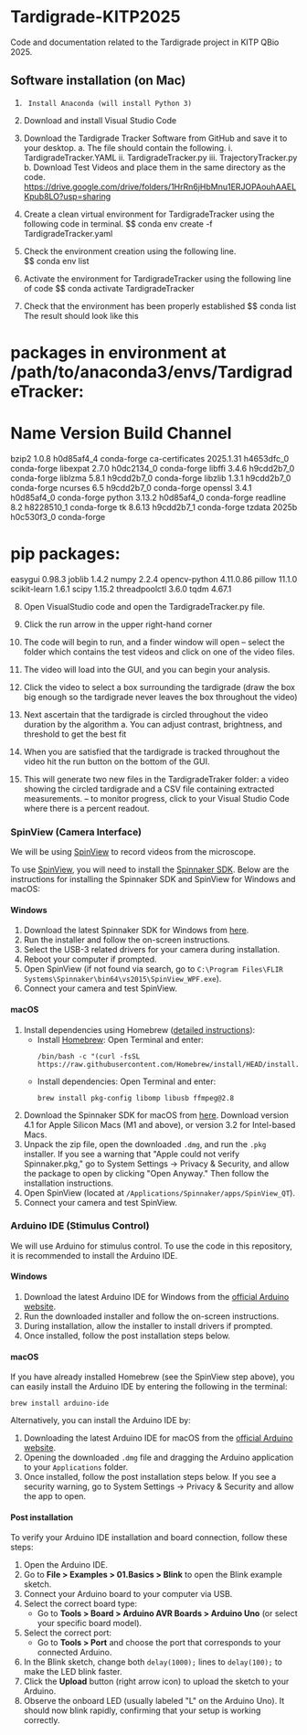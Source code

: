 # Tardigrade-KITP2025

Code and documentation related to the Tardigrade project in KITP QBio 2025.

## Software installation (on Mac) 
1)      Install Anaconda (will install Python 3) 

2)	Download and install Visual Studio Code
   
3)	Download the Tardigrade Tracker Software from GitHub and save it to your desktop.
	a.	The file should contain the following. 
		i.	TardigradeTracker.YAML
		ii.	TardigradeTracker.py 
		iii.	TrajectoryTracker.py 
	b.	Download Test Videos and place them in the same directory as the code.
		https://drive.google.com/drive/folders/1HrRn6jHbMnu1ERJOPAouhAAELKpub8LO?usp=sharing
5)	Create a clean virtual environment for TardigradeTracker using the following code in terminal. 
		$$ conda env create -f TardigradeTracker.yaml
6)	 Check the environment creation using the following line.  
	 	$$ conda env list 
7)	 Activate the environment for TardigradeTracker using the following line of code 
   		$$ conda activate TardigradeTracker
8)	 Check that the environment has been properly established 
   		$$ conda list
The result should look like this 
# packages in environment at /path/to/anaconda3/envs/TardigradeTracker:
#
# Name                    Version                   Build  Channel
bzip2                     1.0.8                h0d85af4_4    conda-forge
ca-certificates           2025.1.31            h4653dfc_0    conda-forge
libexpat                  2.7.0                h0dc2134_0    conda-forge
libffi                    3.4.6                h9cdd2b7_0    conda-forge
liblzma                   5.8.1                h9cdd2b7_0    conda-forge
libzlib                   1.3.1                h9cdd2b7_0    conda-forge
ncurses                   6.5                  h9cdd2b7_0    conda-forge
openssl                   3.4.1                h0d85af4_0    conda-forge
python                    3.13.2               h0d85af4_0    conda-forge
readline                  8.2                  h8228510_1    conda-forge
tk                        8.6.13               h9cdd2b7_1    conda-forge
tzdata                    2025b                h0c530f3_0    conda-forge
# pip packages:
easygui                  0.98.3
joblib                   1.4.2
numpy                    2.2.4
opencv-python            4.11.0.86
pillow                   11.1.0
scikit-learn             1.6.1
scipy                    1.15.2
threadpoolctl            3.6.0
tqdm                     4.67.1

8)	 Open VisualStudio code and open the TardigradeTracker.py file.

9)	 Click the run arrow in the upper right-hand corner
	 
10)	The code will begin to run, and a finder window will open – select the folder which contains the test videos and click on one of the video files.
    
12)	The video will load into the GUI, and you can begin your analysis.
	
13)	Click the video to select a box surrounding the tardigrade (draw the box big enough so the tardigrade never leaves the box throughout the video)
	
14)	Next ascertain that the tardigrade is circled throughout the video duration by the algorithm 
	a.	You can adjust contrast, brightness, and threshold to get the best fit

17)	 When you are satisfied that the tardigrade is tracked throughout the video hit the run button on the bottom of the GUI.

18)	This will generate two new files in the TardigradeTraker folder: a video showing the circled tardigrade and a CSV file containing extracted measurements. – to monitor progress, click to your Visual Studio Code where there is a percent readout. 


### SpinView (Camera Interface)

We will be using [SpinView](https://softwareservices.flir.com/Spinnaker/latest/_spin_view_guide.html) to record videos from the microscope.

To use [SpinView](https://softwareservices.flir.com/Spinnaker/latest/_spin_view_guide.html), you will need to install the [Spinnaker SDK](https://flir.custhelp.com/app/answers/detail/a_id/4327/~/flir-spinnaker-sdk---getting-started-with-the-spinnaker-sdk). Below are the instructions for installing the Spinnaker SDK and SpinView for Windows and macOS:

#### Windows

1. Download the latest Spinnaker SDK for Windows from [here](https://www.teledynevisionsolutions.com/support/support-center/software-firmware-downloads/iis/spinnaker-sdk-download/spinnaker-sdk--download-files/?pn=Spinnaker+SDK&vn=Spinnaker+SDK).
2. Run the installer and follow the on-screen instructions.
3. Select the USB-3 related drivers for your camera during installation.
4. Reboot your computer if prompted.
5. Open SpinView (if not found via search, go to `C:\Program Files\FLIR Systems\Spinnaker\bin64\vs2015\SpinView_WPF.exe`).
6. Connect your camera and test SpinView.

#### macOS

1. Install dependencies using Homebrew ([detailed instructions](https://www.teledynevisionsolutions.com/support/support-center/application-note/iis/getting-started-with-spinnaker-sdk-on-macos/)):
    - Install [Homebrew](https://brew.sh/): Open Terminal and enter:
      ```fish
      /bin/bash -c "(curl -fsSL https://raw.githubusercontent.com/Homebrew/install/HEAD/install.sh)"
      ```
    - Install dependencies: Open Terminal and enter:
      ```fish
      brew install pkg-config libomp libusb ffmpeg@2.8
      ```
2. Download the Spinnaker SDK for macOS from [here](https://www.teledynevisionsolutions.com/support/support-center/software-firmware-downloads/iis/spinnaker-sdk-download/spinnaker-sdk--download-files/?pn=Spinnaker+SDK&vn=Spinnaker+SDK). Download version 4.1 for Apple Silicon Macs (M1 and above), or version 3.2 for Intel-based Macs.
3. Unpack the zip file, open the downloaded `.dmg`, and run the `.pkg` installer. If you see a warning that "Apple could not verify Spinnaker.pkg," go to System Settings → Privacy & Security, and allow the package to open by clicking "Open Anyway." Then follow the installation instructions.
4. Open SpinView (located at `/Applications/Spinnaker/apps/SpinView_QT`).
5. Connect your camera and test SpinView.

### Arduino IDE (Stimulus Control)

We will use Arduino for stimulus control. To use the code in this repository, it is recommended to install the Arduino IDE.

#### Windows

1. Download the latest Arduino IDE for Windows from the [official Arduino website](https://www.arduino.cc/en/software).
2. Run the downloaded installer and follow the on-screen instructions.
3. During installation, allow the installer to install drivers if prompted.
4. Once installed, follow the post installation steps below.

#### macOS

If you have already installed Homebrew (see the SpinView step above), you can easily install the Arduino IDE by entering the following in the terminal:
```fish
brew install arduino-ide
```

Alternatively, you can install the Arduino IDE by:
1. Downloading the latest Arduino IDE for macOS from the [official Arduino website](https://www.arduino.cc/en/software).
2. Opening the downloaded `.dmg` file and dragging the Arduino application to your `Applications` folder.
3. Once installed, follow the post installation steps below. If you see a security warning, go to System Settings → Privacy & Security and allow the app to open.

#### Post installation

To verify your Arduino IDE installation and board connection, follow these steps:

1. Open the Arduino IDE.
2. Go to **File > Examples > 01.Basics > Blink** to open the Blink example sketch.
3. Connect your Arduino board to your computer via USB.
4. Select the correct board type:
    - Go to **Tools > Board > Arduino AVR Boards > Arduino Uno** (or select your specific board model).
5. Select the correct port:
    - Go to **Tools > Port** and choose the port that corresponds to your connected Arduino.
6. In the Blink sketch, change both `delay(1000);` lines to `delay(100);` to make the LED blink faster.
7. Click the **Upload** button (right arrow icon) to upload the sketch to your Arduino.
8. Observe the onboard LED (usually labeled "L" on the Arduino Uno). It should now blink rapidly, confirming that your setup is working correctly.
